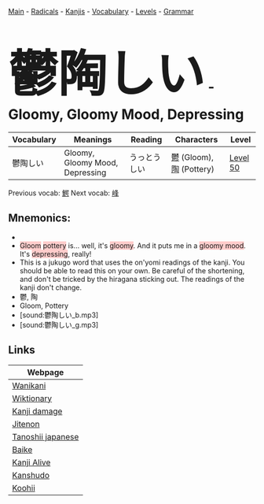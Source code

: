 <style> bigfont {font-size: 100px}</style>
[Main](../README.md) -
[Radicals](../radicals.md) -
[Kanjis](../kanjis.md) -
[Vocabulary](../vocabulary.md) -
[Levels](../levels.md) -
[Grammar](../grammar.md)
# <bigfont> 鬱陶しい</bigfont> - Gloomy, Gloomy Mood, Depressing 

| Vocabulary | Meanings | Reading | Characters | Level |
| --- | --- | --- | --- | --- |
| 鬱陶しい | Gloomy, Gloomy Mood, Depressing | うっとうしい |  [鬱](../kanjis/鬱.md) (Gloom), [陶](../kanjis/陶.md) (Pottery) | [Level 50](../levels/wk_level50.md) |

Previous vocab: [鰐](鰐.md) Next vocab: [峰](峰.md) 

## Mnemonics:

* 
* <span style="background-color:#ffcccb"> Gloom</span> <span style="background-color:#ffcccb"> pottery</span> is... well, it's <span style="background-color:#ffcccb"> gloomy</span>. And it puts me in a <span style="background-color:#ffcccb"> gloomy mood</span>. It's <span style="background-color:#ffcccb"> depressing</span>, really!
* This is a jukugo word that uses the on'yomi readings of the kanji. You should be able to read this on your own. Be careful of the shortening, and don't be tricked by the hiragana sticking out. The readings of the kanji don't change.
* 鬱, 陶
* Gloom, Pottery
* [sound:鬱陶しい_b.mp3]
* [sound:鬱陶しい_g.mp3]


## Links 

| Webpage |
| --- |
| [Wanikani          ](https://www.wanikani.com/kanji/鬱陶しい) |
| [Wiktionary        ](https://en.wiktionary.org/wiki/鬱陶しい) |
| [Kanji damage      ](http://www.kanjidamage.com/kanji/search?utf8=✓&q=鬱陶しい) |
| [Jitenon           ](https://jitenon.com/kanji/鬱陶しい) |
| [Tanoshii japanese ](https://www.tanoshiijapanese.com/dictionary/kanji.cfm?k=鬱陶しい) |
| [Baike             ](https://baike.baidu.com/item/鬱陶しい) |
| [Kanji Alive       ](https://app.kanjialive.com/鬱陶しい) |
| [Kanshudo          ](https://www.kanshudo.com/searchmn?q=鬱陶しい) |
| [Koohii            ](https://kanji.koohii.com/study/kanji/鬱陶しい) |
